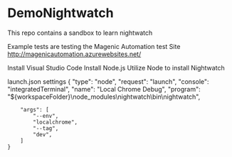 # DemoNightwatch

This repo contains a sandbox to learn nightwatch

Example tests are testing the Magenic Automation test Site
http://magenicautomation.azurewebsites.net/

Install Visual Studio Code
Install Node.js
Utilize Node to install Nightwatch

launch.json settings
    {
        "type": "node",
        "request": "launch",
        "console": "integratedTerminal",
        "name": "Local Chrome Debug",
        "program": "${workspaceFolder}\\node_modules\\nightwatch\\bin\\nightwatch",

        "args": [
            "--env", 
            "localchrome",
            "--tag",
            "dev",
        ]
    }